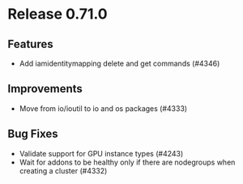 # Release 0.71.0

## Features

- Add iamidentitymapping delete and get commands (#4346)

## Improvements

- Move from io/ioutil to io and os packages (#4333)

## Bug Fixes

- Validate support for GPU instance types (#4243)
- Wait for addons to be healthy only if there are nodegroups when creating a cluster (#4332)

